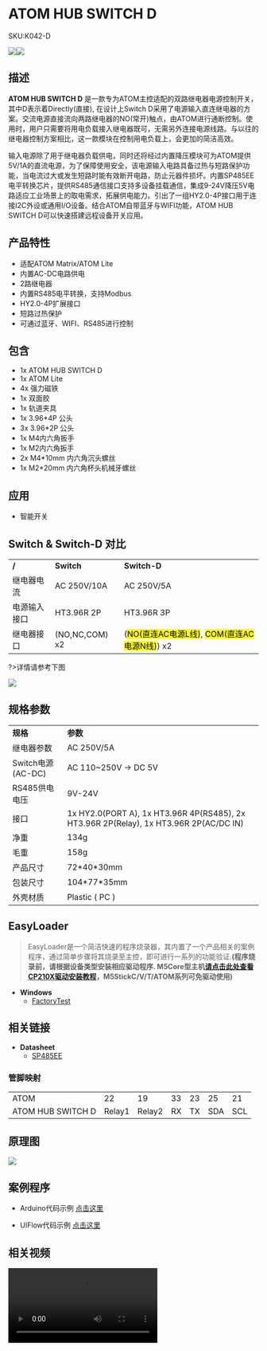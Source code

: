 # ATOM HUB SWITCH D

<el-tag effect="plain">SKU:K042-D</el-tag>

<div class="product_pic"><img src="assets/img/product_pics/atom_base/atomhub_switch_d/atom_switch_d_01.webp"><img src="assets/img/product_pics/atom_base/atomhub_switch_d/atom_switch_d_02.webp"></div>

## 描述

**ATOM HUB SWITCH D** 是一款专为ATOM主控适配的双路继电器电源控制开关，其中D表示着Directly(直接), 在设计上Switch D采用了电源输入直连继电器的方案。交流电源直接流向两路继电器的NO(常开)触点，由ATOM进行通断控制。使用时，用户只需要将用电负载接入继电器既可，无需另外连接电源线路。与以往的继电器控制方案相比，这一款模块在控制用电负载上，会更加的简洁高效。

输入电源除了用于继电器负载供电，同时还将经过内置降压模块可为ATOM提供5V/1A的直流电源，为了保障使用安全，该电源输入电路具备过热与短路保护功能，当电流过大或发生短路时能有效断开电路，防止元器件损坏。内置SP485EE电平转换芯片，提供RS485通信接口支持多设备挂载通信，集成9-24V降压5V电路适应工业场景上的取电需求，拓展供电能力。引出了一组HY2.0-4P接口用于连接I2C外设或通用I/O设备。结合ATOM自带蓝牙与WIFI功能，ATOM HUB SWITCH D可以快速搭建远程设备开关应用。

## 产品特性

- 适配ATOM Matrix/ATOM Lite
- 内置AC-DC电路供电
- 2路继电器
- 内置RS485电平转换，支持Modbus
- HY2.0-4P扩展接口
- 短路过热保护
- 可通过蓝牙、WIFI、RS485进行控制

## 包含

- 1x ATOM HUB SWITCH D
- 1x ATOM Lite
- 4x 强力磁铁 
- 1x 双面胶
- 1x 轨道夹具
- 1x 3.96*4P 公头
- 3x 3.96*2P 公头
- 1x M4内六角扳手
- 1x M2内六角扳手
- 2x M4*10mm 内六角沉头螺丝
- 1x M2*20mm 内六角杯头机械牙螺丝

## 应用

- 智能开关

## Switch & Switch-D 对比

<table>
   <tr style="font-weight:bold">
      <td>/</td>
      <td>Switch</td>
      <td>Switch-D</td>
   </tr>
   <tr>
      <td>继电器电流</td>
      <td>AC 250V/10A</td>
      <td>AC 250V/5A</td>
   </tr>
   <tr>
      <td>电源输入接口</td>
      <td>HT3.96R 2P</td>
      <td>HT3.96R 3P</td>
   </tr>
   <tr>
      <td>继电器接口</td>
      <td>(NO,NC,COM) x2</td>
      <td>(<mark>NO(直连AC电源L线)</mark>, <mark>COM(直连AC电源N线)</mark>) x2</td>
   </tr>
 </table>

?>详情请参考下图

<img src="assets/img/product_pics/atom_base/atomhub_switch_d/atom_switch_d_04.webp">

## 规格参数

<table>
   <tr style="font-weight:bold">
      <td>规格</td>
      <td>参数</td>
   </tr>
   <tr>
      <td>继电器参数</td>
      <td>AC 250V/5A</td>
   </tr>
   <tr>
      <td>Switch电源(AC-DC)</td>
      <td>AC 110~250V -> DC 5V</td>
   </tr>
   <tr>
      <td>RS485供电电压</td>
      <td>9V-24V</td>
   </tr>
   <tr>
      <td>接口</td>
      <td>1x HY2.0(PORT A),  1x HT3.96R 4P(RS485), 2x HT3.96R 2P(Relay), 1x HT3.96R 2P(AC/DC IN)</td>
   </tr>
   <tr>
      <td>净重</td>
      <td>134g</td>
   </tr>
   <tr>
      <td>毛重</td>
      <td>158g</td>
   </tr>
   <tr>
      <td>产品尺寸</td>
      <td>72*40*30mm</td>
   </tr>
   <tr>
      <td>包装尺寸</td>
      <td>104*77*35mm</td>
   </tr>
   <tr>
      <td>外壳材质</td>
      <td>Plastic ( PC )</td>
   </tr>
 </table>

## EasyLoader

>EasyLoader是一个简洁快速的程序烧录器，其内置了一个产品相关的案例程序，通过简单步骤将其烧录至主控，即可进行一系列的功能验证.**(程序烧录前，请根据设备类型安装相应驱动程序. M5Core型主机[请点击此处查看CP210X驱动安装教程](zh_CN/arduino/arduino_development?id=安装串口驱动)，M5StickC/V/T/ATOM系列可免驱动使用)**

- **Windows** 
   - [FactoryTest](https://m5stack.oss-cn-shenzhen.aliyuncs.com/EasyLoader/Windows/CORE/EasyLoader_M5Paper_FactoryTest.exe)

## 相关链接

-  **Datasheet** 
    - [SP485EE](https://m5stack.oss-cn-shenzhen.aliyuncs.com/resource/docs/datasheet/hat/SP485EEN_en.pdf)

### 管脚映射

<table>
 <tr><td>ATOM</td><td>22</td><td>19</td><td>33</td><td>23</td><td>25</td><td>21</td></tr>
 <tr><td>ATOM HUB SWITCH D</td><td>Relay1</td><td>Relay2</td><td>RX</td><td>TX</td><td>SDA</td><td>SCL</td></tr>
</table>

## 原理图

<img src="assets/img/product_pics/atom_base/atomhub_switch_d/atom_switch_d_03.webp">

## 案例程序

- Arduino代码示例 [点击这里](https://github.com/m5stack/M5-ProductExampleCodes/tree/master/AtomBase/AtomHubSwitch/AtomHubSwitch)

- UIFlow代码示例 [点击这里](https://github.com/m5stack/M5-ProductExampleCodes/tree/master/AtomBase/AtomHubSwitch/UIFlow)

## 相关视频

<video class="video_size" controls>
    <source src="https://m5stack.oss-cn-shenzhen.aliyuncs.com/video/Product_example_video/AtomBase/ATOM_SWITCH_D.mp4" type="video/mp4">
</video>

<script>

   var purchase_link = 'https://m5stack.com/products/atom-hub-switchd-2-relay-kit';

   anchor_search(purchase_link);
   scrollFunc();

</script>